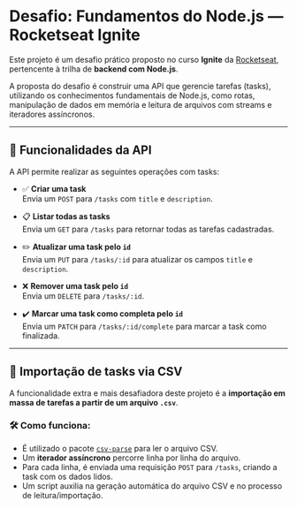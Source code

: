 # Desafio: Fundamentos do Node.js — Rocketseat Ignite

Este projeto é um desafio prático proposto no curso **Ignite** da [Rocketseat](https://rocketseat.com.br/), pertencente à trilha de **backend com Node.js**.

A proposta do desafio é construir uma API que gerencie tarefas (tasks), utilizando os conhecimentos fundamentais de Node.js, como rotas, manipulação de dados em memória e leitura de arquivos com streams e iteradores assíncronos.

---

## 🔧 Funcionalidades da API

A API permite realizar as seguintes operações com tasks:

- ✅ **Criar uma task**  
  Envia um `POST` para `/tasks` com `title` e `description`.

- 📋 **Listar todas as tasks**  
  Envia um `GET` para `/tasks` para retornar todas as tarefas cadastradas.

- ✏️ **Atualizar uma task pelo `id`**  
  Envia um `PUT` para `/tasks/:id` para atualizar os campos `title` e `description`.

- ❌ **Remover uma task pelo `id`**  
  Envia um `DELETE` para `/tasks/:id`.

- ✔️ **Marcar uma task como completa pelo `id`**  
  Envia um `PATCH` para `/tasks/:id/complete` para marcar a task como finalizada.

---

## 📂 Importação de tasks via CSV

A funcionalidade extra e mais desafiadora deste projeto é a **importação em massa de tarefas a partir de um arquivo `.csv`**.

### 🛠️ Como funciona:

- É utilizado o pacote [`csv-parse`](https://www.npmjs.com/package/csv-parse) para ler o arquivo CSV.
- Um **iterador assíncrono** percorre linha por linha do arquivo.
- Para cada linha, é enviada uma requisição `POST` para `/tasks`, criando a task com os dados lidos.
- Um script auxilia na geração automática do arquivo CSV e no processo de leitura/importação.
